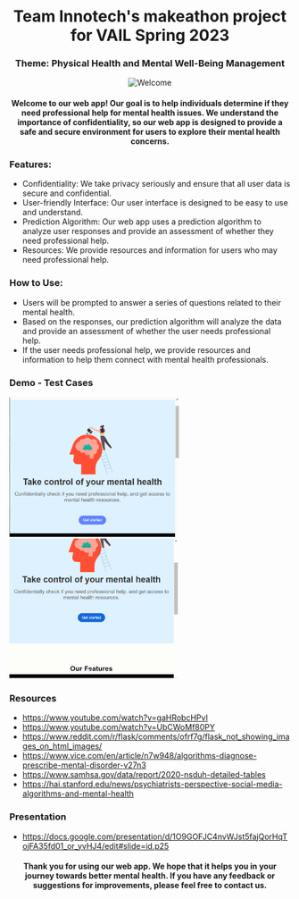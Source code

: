 <h1 align="center">Team Innotech's makeathon project for VAIL Spring 2023 </h1>
<h3 align="center">Theme: Physical Health and Mental Well-Being Management</h3>

<p align="center">
<img src="https://media.giphy.com/media/xT9IgG50Fb7Mi0prBC/giphy.gif" alt="Welcome">
</p>


<h4 align="center"> Welcome to our web app! Our goal is to help individuals determine if they need professional help for mental health issues. We understand the importance of confidentiality, so our web app is designed to provide a safe and secure environment for users to explore their mental health concerns. </h4>

### Features:

* Confidentiality: We take privacy seriously and ensure that all user data is secure and confidential.
* User-friendly Interface: Our user interface is designed to be easy to use and understand.
* Prediction Algorithm: Our web app uses a prediction algorithm to analyze user responses and provide an assessment of whether they need professional help.
* Resources: We provide resources and information for users who may need professional help.

### How to Use:

* Users will be prompted to answer a series of questions related to their mental health.
* Based on the responses, our prediction algorithm will analyze the data and provide an assessment of whether the user needs professional help.
* If the user needs professional help, we provide resources and information to help them connect with mental health professionals.

### Demo - Test Cases
<img src='MLyes.gif' title='Video Walkthrough' width='' alt='Video Walkthrough' width="70" height="250" /><img src='MLno.gif' title='Video Walkthrough' width='' alt='Video Walkthrough' width="70" height="250" />

### Resources
* https://www.youtube.com/watch?v=gaHRobcHPvI
* https://www.youtube.com/watch?v=UbCWoMf80PY
* https://www.reddit.com/r/flask/comments/ofrf7g/flask_not_showing_images_on_html_images/
* https://www.vice.com/en/article/n7w948/algorithms-diagnose-prescribe-mental-disorder-v27n3
* https://www.samhsa.gov/data/report/2020-nsduh-detailed-tables
* https://hai.stanford.edu/news/psychiatrists-perspective-social-media-algorithms-and-mental-health

### Presentation 
* https://docs.google.com/presentation/d/1O9GOFJC4nvWJst5fajQorHqTojFA35fd01_or_yvHJ4/edit#slide=id.p25

<h4 align="center"> Thank you for using our web app. We hope that it helps you in your journey towards better mental health. If you have any feedback or suggestions for improvements, please feel free to contact us. </h4>
